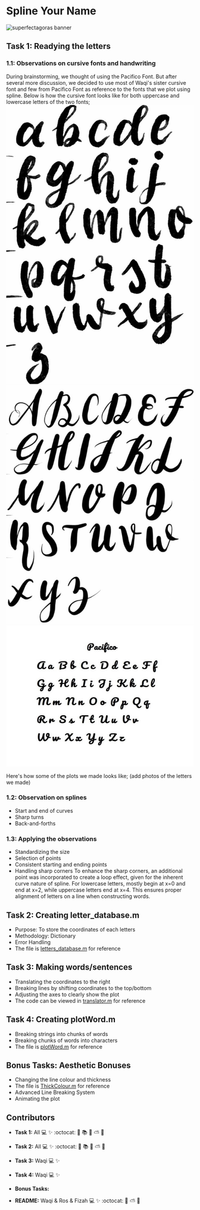 # Spline Your Name
 ![superfectagoras banner](https://github.com/sm2302-aug23/grp-matlab-superfectagoras/blob/main/SM.png)

## Task  1: Readying the letters
### 1.1: Observations on cursive fonts and handwriting
During brainstorming, we thought of using the Pacifico Font. But after several more discussion, we decided to use most of Waqi's sister cursive font and few from Pacifico Font as reference to the fonts that we plot using spline. Below is how the cursive font looks like for both uppercase and lowercase letters of the two fonts;
![lowercase reference](https://github.com/sm2302-aug23/grp-matlab-superfectagoras/blob/main/lowercase%20reference.jpeg)
![uppercase reference](https://github.com/sm2302-aug23/grp-matlab-superfectagoras/blob/main/uppercase%20reference.jpeg)
![PacificoFont](https://github.com/sm2302-aug23/grp-matlab-superfectagoras/blob/main/PacificoFont.jpg)

Here's how some of the plots we made looks like;
(add photos of the letters we made)

### 1.2: Observation on splines
- Start and end of curves
- Sharp turns
- Back-and-forths

### 1.3: Applying the observations
- Standardizing the size
- Selection of points
- Consistent starting and ending points
- Handling sharp corners
To enhance the sharp corners, an additional point was incorporated to create a loop effect, given for the inherent curve nature of spline. For lowercase letters, mostly begin at x=0 and end at x=2, while uppercase letters end at x=4. This ensures proper alignment of letters on a line when constructing words.

## Task 2: Creating letter_database.m
- Purpose: To store the coordinates of each letters
- Methodology: Dictionary
- Error Handling
- The file is [letters_database.m](letters_database.m) for reference

## Task 3: Making words/sentences
- Translating the coordinates to the right
- Breaking lines by shifting coordinates to the top/bottom
- Adjusting the axes to clearly show the plot
- The code can be viewed in [translator.m](translator.m) for reference

## Task 4: Creating plotWord.m
- Breaking strings into chunks of words
- Breaking chunks of words into characters
- The file is [plotWord.m](plotWord.m) for reference

## Bonus Tasks: Aesthetic Bonuses
- Changing the line colour and thickness
- The file is [ThickColour.m](ThickColour.m) for reference
- Advanced Line Breaking System
- Animating the plot

## Contributors

- **Task 1:** All :computer: :sparkles: :octocat: :wilted_flower:
  :books: :pill: :partly_sunny: :milky_way:

- **Task 2:** All :computer: :sparkles: :octocat: :wilted_flower:
  :books: :pill: :partly_sunny: :milky_way:
  
- **Task 3:** Waqi :computer: :sparkles:

- **Task 4:** Waqi :computer: :sparkles:

- **Bonus Tasks:**

- **README:** Waqi & Ros & Fizah :computer: :sparkles: :octocat: :wilted_flower: :partly_sunny: :milky_way:
